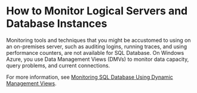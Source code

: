 <properties linkid="manage-services-how-to-monitor-a-sqldb" urlDisplayName="How to monitor" pageTitle="How to monitor a SQL Database - Windows Azure service management" title="How to monitor a SQL Database - Windows Azure service management" metaKeywords="" description="Learn how to monitor a SQL Database using the Windows Azure Management Portal." metaCanonical="" disqusComments="1" umbracoNaviHide="0" />



<h1 id="monitor">How to Monitor Logical Servers and Database Instances</h1>

Monitoring tools and techniques that you might be accustomed to using on an on-premises server, such as auditing logins, running traces, and using performance counters, are not available for SQL Database. On Windows Azure, you use Data Management Views (DMVs) to monitor data capacity, query problems, and current connections. 

For more information, see [Monitoring SQL Database Using Dynamic Management Views][].

[Monitoring SQL Database Using Dynamic Management Views]: http://msdn.microsoft.com/en-us/library/windowsazure/ff394114.aspx